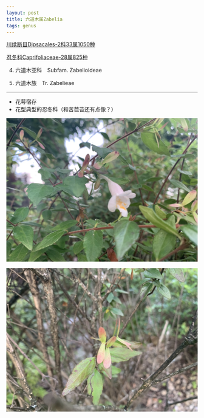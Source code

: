 ```yaml
---
layout: post
title: 六道木属Zabelia
tags: genus    
---
```


[川续断目Dipsacales-2科33属1050种](https://ganlu1994.github.io/2000/01/64川续断目Dipsacales/)

[忍冬科Caprifoliaceae-28属825种](https://ganlu1994.github.io/2000/3/433忍冬科Caprifoliaceae/)

4. 六道木亚科　Subfam. Zabelioideae

5. 六道木族　Tr. Zabelieae

---

* 花萼宿存
* 花型典型的忍冬科（和苦苣苔还有点像？）

![](/images/post/2020-09-03/2020-09-03-183903_IMG_9691.jpeg)

![](/images/post/2020-09-03/2020-09-03-183913_IMG_9693.jpeg)